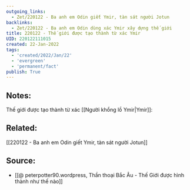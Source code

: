 ```yaml
---
outgoing_links:
  - Zet/220122 - Ba anh em Odin giết Ymir, tàn sát người Jotun
backlinks:
  - Zet/220122 - Ba anh em Odin dùng xác Ymir xây dựng thế giới
title: 220122 - Thế giới được tạo thành từ xác Ymir
UID: 220122111015
created: 22-Jan-2022
tags:
  - 'created/2022/Jan/22'
  - 'evergreen'
  - 'permanent/fact'
publish: True
---
```

## Notes:
Thế giới được tạo thành từ xác [[Người khổng lồ Ymir|Ymir]]:

## Related:
[[220122 - Ba anh em Odin giết Ymir, tàn sát người Jotun]]

## Source:
- [[@ peterpotter90.wordpress, Thần thoại Bắc Âu - Thế Giới được hình thành như thế nào]]


